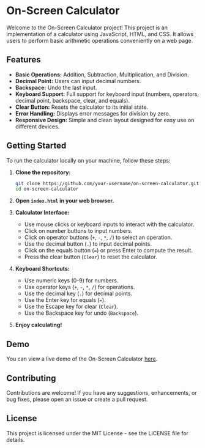 # On-Screen Calculator

Welcome to the On-Screen Calculator project! This project is an implementation of a calculator using JavaScript, HTML, and CSS. It allows users to perform basic arithmetic operations conveniently on a web page.

## Features

- **Basic Operations:** Addition, Subtraction, Multiplication, and Division.
- **Decimal Point:** Users can input decimal numbers.
- **Backspace:** Undo the last input.
- **Keyboard Support:** Full support for keyboard input (numbers, operators, decimal point, backspace, clear, and equals).
- **Clear Button:** Resets the calculator to its initial state.
- **Error Handling:** Displays error messages for division by zero.
- **Responsive Design:** Simple and clean layout designed for easy use on different devices.

## Getting Started

To run the calculator locally on your machine, follow these steps:

1. **Clone the repository:**
   ```bash
   git clone https://github.com/your-username/on-screen-calculator.git
   cd on-screen-calculator
   ```

2. **Open `index.html` in your web browser.**

3. **Calculator Interface:**
   - Use mouse clicks or keyboard inputs to interact with the calculator.
   - Click on number buttons to input numbers.
   - Click on operator buttons (`+`, `-`, `*`, `/`) to select an operation.
   - Use the decimal button (`.`) to input decimal points.
   - Click on the equals button (`=`) or press Enter to compute the result.
   - Press the clear button (`Clear`) to reset the calculator.

4. **Keyboard Shortcuts:**
   - Use numeric keys (0-9) for numbers.
   - Use operator keys (`+`, `-`, `*`, `/`) for operations.
   - Use the decimal key (`.`) for decimal points.
   - Use the Enter key for equals (`=`).
   - Use the Escape key for clear (`Clear`).
   - Use the Backspace key for undo (`Backspace`).

5. **Enjoy calculating!**

## Demo

You can view a live demo of the On-Screen Calculator [here](#).

## Contributing

Contributions are welcome! If you have any suggestions, enhancements, or bug fixes, please open an issue or create a pull request.

## License

This project is licensed under the MIT License - see the LICENSE file for details.